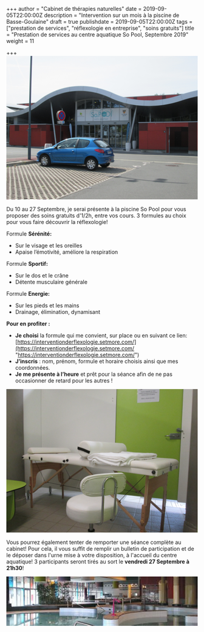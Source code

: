 +++
author = "Cabinet de thérapies naturelles"
date = 2019-09-05T22:00:00Z
description = "Intervention sur un mois à la piscine de Basse-Goulaine"
draft = true
publishdate = 2019-09-05T22:00:00Z
tags = ["prestation de services", "réflexologie en entreprise", "soins gratuits"]
title = "Prestation de services au centre aquatique So Pool, Septembre 2019"
weight = 11

+++
![](/IMG_1338.JPG)

Du 10 au 27 Septembre, je serai présente à la piscine So Pool pour vous proposer des soins gratuits d'1/2h, entre vos cours. 3 formules au choix pour vous faire découvrir la réflexologie!

Formule **Sérénité:**

* Sur le visage et les oreilles
* Apaise l’émotivité, améliore la respiration

Formule **Sportif:**

* Sur le dos et le crâne
* Détente musculaire générale

Formule **Energie:**

* Sur les pieds et les mains
* Drainage, élimination, dynamisant

**Pour en profiter :**

* **Je choisi** la formule qui me convient, sur place ou en suivant ce lien: [https://interventionderflexologie.setmore.com/](https://interventionderflexologie.setmore.com/ "https://interventionderflexologie.setmore.com/")
* **J’inscris** : nom, prénom, formule et horaire choisis ainsi que mes coordonnées.
* **Je me présente à l’heure** et prêt pour la séance afin de ne pas occasionner de retard pour les autres !

![](/IMG_1337.JPG)

Vous pourrez également tenter de remporter une séance complète au cabinet! Pour cela, il vous suffit de remplir un bulletin de participation et de le déposer dans l'urne mise à votre disposition, à l'accueil du centre aquatique! 3 participants seront tirés au sort le **vendredi 27 Septembre à 21h30**!

![](/pool.jpg)